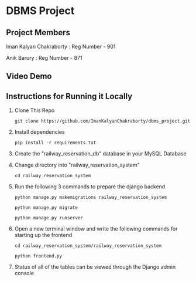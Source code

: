 # DBMS Project

## Project Members

Iman Kalyan Chakraborty : Reg Number - 901

Anik Barury : Reg Number - 871

## Video Demo

## Instructions for Running it Locally

1. Clone This Repo

    `git clone https://github.com/ImanKalyanChakraborty/dbms_project.git`

2. Install dependencies

    `pip install -r requirements.txt`

3. Create the "railway_reservation_db" database in your MySQL Database

4. Change directory into "railway_reservation_system"

    `cd railway_reservation_system`

5. Run the following 3 commands to prepare the django backend

    `python manage.py makemigrations railway_reservation_system`

    `python manage.py migrate`

    `python manage.py runserver`

7. Open a new terminal window and write the following commands for starting up the frontend

    `cd railway_reservation_system/railway_reservation_system`

    `python frontend.py`

9. Status of all of the tables can be viewed through the Django admin console
